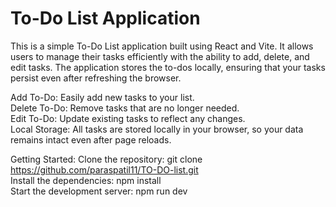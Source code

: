 # To-Do List Application
This is a simple To-Do List application built using React and Vite. It allows users to manage their tasks efficiently with the ability to add, delete, and edit tasks. The application stores the to-dos locally, ensuring that your tasks persist even after refreshing the browser.

Add To-Do: Easily add new tasks to your list.<br>
Delete To-Do: Remove tasks that are no longer needed.<br>
Edit To-Do: Update existing tasks to reflect any changes.<br>
Local Storage: All tasks are stored locally in your browser, so your data remains intact even after page reloads.

Getting Started:
Clone the repository: git clone https://github.com/paraspatil11/TO-DO-list.git<br>
Install the dependencies: npm install<br>
Start the development server: npm run dev

